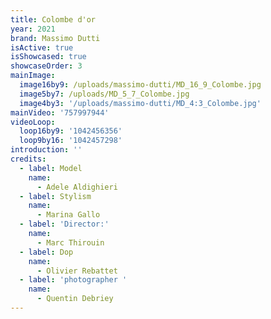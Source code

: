 ```yaml
---
title: Colombe d'or
year: 2021
brand: Massimo Dutti
isActive: true
isShowcased: true
showcaseOrder: 3
mainImage:
  image16by9: /uploads/massimo-dutti/MD_16_9_Colombe.jpg
  image5by7: /uploads/MD_5_7_Colombe.jpg
  image4by3: '/uploads/massimo-dutti/MD_4:3_Colombe.jpg'
mainVideo: '757997944'
videoLoop:
  loop16by9: '1042456356'
  loop9by16: '1042457298'
introduction: ''
credits:
  - label: Model
    name:
      - Adele Aldighieri
  - label: Stylism
    name:
      - Marina Gallo
  - label: 'Director:'
    name:
      - Marc Thirouin
  - label: Dop
    name:
      - Olivier Rebattet
  - label: 'photographer '
    name:
      - Quentin Debriey
---
```


